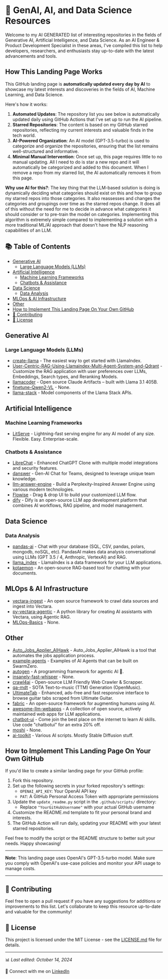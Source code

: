 # 🤖 GenAI, AI, and Data Science Resources

Welcome to my AI GENERATED list of interesting repositories in the fields of Generative AI, Artificial Intelligence, and Data Science. As an AI Engineer & Product Development Specialist in these areas, I've compiled this list to help developers, researchers, and enthusiasts stay up-to-date with the latest advancements and tools.

## How This Landing Page Works

This GitHub landing page is **automatically updated every day by AI** to showcase my latest interests and discoveries in the fields of AI, Machine Learning, and Data Science.

Here's how it works:

1. **Automated Updates**: The repository list you see below is automatically updated daily using GitHub Actions that I've set up to run the AI pipeline.
2. **Starred Repositories**: The content is based on my GitHub starred repositories, reflecting my current interests and valuable finds in the tech world.
3. **AI-Powered Organization**: An AI model (GPT-3.5-turbo) is used to categorize and organize the repositories, ensuring that the list remains well-structured and informative.
4. **Minimal Manual Intervention**: Once set up, this page requires little to no manual updating. All I need to do is star a new repo and it will automatically be categorized and added to this document. When I remove a repo from my starred list, the AI automatically removes it from this page.

**Why use AI for this?**: The key thing that the LLM-based solution is doing is dynamically deciding what categories should exist on this and how to group my starred repos into those categories. It also reassesses and changes the categories and groupings over time as the starred repos change. It does all of this without the need for me to decide in advance what categories it should consider or to pre-train the model on categories. Implementing this algorithm is extremely simple compared to implementing a solution with a more traditional ML/AI approach that doesn't have the NLP reasoning capabilities of an LLM.

## 📚 Table of Contents

- [Generative AI](#generative-ai)
  - [Large Language Models (LLMs)](#large-language-models-llms)
- [Artificial Intelligence](#artificial-intelligence)
  - [Machine Learning Frameworks](#machine-learning-frameworks)
  - [Chatbots & Assistance](#chatbots--assistance)
- [Data Science](#data-science)
  - [Data Analysis](#data-analysis)
- [MLOps & AI Infrastructure](#mlops--ai-infrastructure)
- [Other](#other)
- [How to Implement This Landing Page On Your Own GitHub](#how-to-implement-this-landing-page-on-your-own-github)
- [🌟 Contributing](#-contributing)
- [📄 License](#-license)

## Generative AI

### Large Language Models (LLMs)

- [create-llama](https://github.com/run-llama/create-llama) - The easiest way to get started with LlamaIndex.
- [User-Centric-RAG-Using-Llamaindex-Multi-Agent-System-and-Qdrant](https://github.com/pavannagula/User-Centric-RAG-Using-Llamaindex-Multi-Agent-System-and-Qdrant) - Customize the RAG application with user preferences over LLMs, Embeddings, Search types, and Reranking Models.
- [llamacoder](https://github.com/Nutlope/llamacoder) - Open source Claude Artifacts – built with Llama 3.1 405B.
- [finetune-Qwen2-VL](https://github.com/zhangfaen/finetune-Qwen2-VL) - None.
- [llama-stack](https://github.com/meta-llama/llama-stack) - Model components of the Llama Stack APIs.

## Artificial Intelligence

### Machine Learning Frameworks

- [LitServe](https://github.com/Lightning-AI/LitServe) - Lightning-fast serving engine for any AI model of any size. Flexible. Easy. Enterprise-scale.

### Chatbots & Assistance

- [LibreChat](https://github.com/danny-avila/LibreChat) - Enhanced ChatGPT Clone with multiple model integrations and security features.
- [danswer](https://github.com/danswer-ai/danswer) - Gen-AI Chat for Teams, designed to leverage unique team knowledge.
- [llm-answer-engine](https://github.com/developersdigest/llm-answer-engine) - Build a Perplexity-Inspired Answer Engine using various modern technologies.
- [Flowise](https://github.com/FlowiseAI/Flowise) - Drag & drop UI to build your customized LLM flow.
- [dify](https://github.com/langgenius/dify) - Dify is an open-source LLM app development platform that combines AI workflows, RAG pipeline, and model management.

## Data Science

### Data Analysis

- [pandas-ai](https://github.com/Sinaptik-AI/pandas-ai) - Chat with your database (SQL, CSV, pandas, polars, mongodb, noSQL, etc). PandasAI makes data analysis conversational using LLMs (GPT 3.5 / 4, Anthropic, VertexAI) and RAG.
- [llama_index](https://github.com/run-llama/llama_index) - LlamaIndex is a data framework for your LLM applications.
- [kotaemon](https://github.com/Cinnamon/kotaemon) - An open-source RAG-based tool for chatting with your documents.

## MLOps & AI Infrastructure

- [vectara-ingest](https://github.com/vectara/vectara-ingest) - An open source framework to crawl data sources and ingest into Vectara.
- [py-vectara-agentic](https://github.com/vectara/py-vectara-agentic) - A python library for creating AI assistants with Vectara, using Agentic RAG.
- [MLOps-Basics](https://github.com/graviraja/MLOps-Basics) - None.

## Other

- [Auto_Jobs_Applier_AIHawk](https://github.com/feder-cr/Auto_Jobs_Applier_AIHawk) - Auto_Jobs_Applier_AIHawk is a tool that automates the jobs application process.
- [example-agents](https://github.com/hivenetwork-ai/example-agents) - Examples of AI Agents that can be built on SwarmZero.
- [autogen](https://github.com/microsoft/autogen) - A programming framework for agentic AI 🤖.
- [insanely-fast-whisper](https://github.com/Vaibhavs10/insanely-fast-whisper) - None.
- [crawl4ai](https://github.com/unclecode/crawl4ai) - Open-source LLM Friendly Web Crawler & Scrapper.
- [qa-mdt](https://github.com/ivcylc/qa-mdt) - SOTA Text-to-music (TTM) Generation (OpenMusic).
- [UltimateTab](https://github.com/BenoitBellegarde/UltimateTab) - Enhanced, ads-free and fast responsive interface to browse guitar tabs scraped from Ultimate Guitar.
- [fabric](https://github.com/danielmiessler/fabric) - An open-source framework for augmenting humans using AI.
- [awesome-llm-webapps](https://github.com/snowfort-ai/awesome-llm-webapps) - A collection of open source, actively maintained web apps for LLM applications.
- [chatbot-ui](https://github.com/mckaywrigley/chatbot-ui) - Come join the best place on the internet to learn AI skills. Use code "chatbotui" for an extra 20% off.
- [moshi](https://github.com/kyutai-labs/moshi) - None.
- [ai-toolkit](https://github.com/ostris/ai-toolkit) - Various AI scripts. Mostly Stable Diffusion stuff.

## How to Implement This Landing Page On Your Own GitHub

If you'd like to create a similar landing page for your GitHub profile:

1. Fork this repository.
2. Set up the following secrets in your forked repository's settings:
   - `OPENAI_API_KEY`: Your OpenAI API key
   - `PAT`: A GitHub Personal Access Token with appropriate permissions
3. Update the `update_readme.py` script in the `.github/scripts/` directory:
   - Replace `"YourGitHubUsername"` with your actual GitHub username
4. Customize the README.md template to fit your personal brand and interests.
5. The GitHub Action will run daily, updating your README with your latest starred repositories.

Feel free to modify the script or the README structure to better suit your needs. Happy showcasing!

---

**Note**: This landing page uses OpenAI's GPT-3.5-turbo model. Make sure you comply with OpenAI's use-case policies and monitor your API usage to manage costs.

---

## 🌟 Contributing

Feel free to open a pull request if you have any suggestions for additions or improvements to this list. Let's collaborate to keep this resource up-to-date and valuable for the community!

## 📄 License

This project is licensed under the MIT License - see the [LICENSE.md](LICENSE.md) file for details.

---

📊 *Last edited: October 14, 2024*

🔗 Connect with me on [LinkedIn](https://www.linkedin.com/in/taubersean)